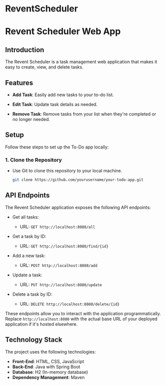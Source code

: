 # ReventScheduler
# Revent Scheduler Web App

## Introduction

The Revent Scheduler is a task management web application that makes it easy to create, view, and delete tasks. 

## Features

- **Add Task**: Easily add new tasks to your to-do list.

- **Edit Task**: Update task details as needed.

- **Remove Task**: Remove tasks from your list when they're completed or no longer needed.

## Setup

Follow these steps to set up the To-Do app locally:

### 1. Clone the Repository

- Use Git to clone this repository to your local machine.

   ```bash
   git clone https://github.com/yourusername/your-todo-app.git

## API Endpoints

The Revent Scheduler application exposes the following API endpoints:

- Get all tasks:
   - URL: `GET http://localhost:8080/all`

- Get a task by ID:
   - URL: `GET http://localhost:8080/find/{id}`

- Add a new task:
   - URL: `POST http://localhost:8080/add`

- Update a task:
   - URL: `PUT http://localhost:8080/update`

- Delete a task by ID:
   - URL: `DELETE http://localhost:8080/delete/{id}`

These endpoints allow you to interact with the application programmatically.
Replace `http://localhost:8080` with the actual base URL of your deployed application if it's hosted elsewhere.



## Technology Stack

The project uses the following technologies:

- **Front-End**: HTML, CSS, JavaScript
- **Back-End**: Java with Spring Boot
- **Database**: H2 (In-memory database)
- **Dependency Management**: Maven

